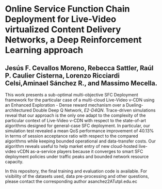 # Online Service Function Chain Deployment for Live-Video virtualized Content Delivery Networks, a Deep Reinforcement Learning approach

## Jesús F. Cevallos Moreno, Rebecca Sattler, Raúl P. Caulier Cisterna, Lorenzo Ricciardi Celsi,Aminael Sánchez R., and Massimo Mecella.


This work presents a sub-optimal multi-objective SFC Deployment framework for the particular case of a multi-cloud Live-Video v-CDN using an Enhanced Exploration - Dense reward mechanism over a Dueling-architectured Double Deep Q Network, _E2-D4QN_. Trace-driven simulations reveal that our approach is the only one adapt to the complexity of the particular context of Live-Video v-CDN with respect to the state-of-art algorithms designed for general-case SFC deployment. In particular, our simulation test revealed a mean QoS performance improvement of 40.13% in terms of session acceptance ratio with respect to the compared algorithms while keeping bounded operational and data-transfer costs. Our algorithm reveals useful to help market entry of new cloud-hosted live-video vCDN as-a-service players because it converges to smart SFC deployment policies under traffic peaks and bounded network resource capacity.

In this repository, the final training and evaluation code is available. For visibility of the datasets used, data pre-processing and other questions, please contact the corresponding author  asanchez2ATutpl.edu.ec